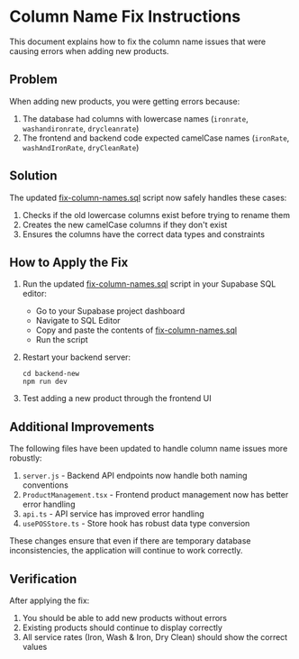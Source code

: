 # Column Name Fix Instructions

This document explains how to fix the column name issues that were causing errors when adding new products.

## Problem
When adding new products, you were getting errors because:
1. The database had columns with lowercase names (`ironrate`, `washandironrate`, `drycleanrate`)
2. The frontend and backend code expected camelCase names (`ironRate`, `washAndIronRate`, `dryCleanRate`)

## Solution
The updated [fix-column-names.sql](file:///c:/Users/TECHZON-17/Desktop/Tally_Pos/backend-new/fix-column-names.sql) script now safely handles these cases:

1. Checks if the old lowercase columns exist before trying to rename them
2. Creates the new camelCase columns if they don't exist
3. Ensures the columns have the correct data types and constraints

## How to Apply the Fix

1. Run the updated [fix-column-names.sql](file:///c:/Users/TECHZON-17/Desktop/Tally_Pos/backend-new/fix-column-names.sql) script in your Supabase SQL editor:
   - Go to your Supabase project dashboard
   - Navigate to SQL Editor
   - Copy and paste the contents of [fix-column-names.sql](file:///c:/Users/TECHZON-17/Desktop/Tally_Pos/backend-new/fix-column-names.sql)
   - Run the script

2. Restart your backend server:
   ```
   cd backend-new
   npm run dev
   ```

3. Test adding a new product through the frontend UI

## Additional Improvements

The following files have been updated to handle column name issues more robustly:

1. `server.js` - Backend API endpoints now handle both naming conventions
2. `ProductManagement.tsx` - Frontend product management now has better error handling
3. `api.ts` - API service has improved error handling
4. `usePOSStore.ts` - Store hook has robust data type conversion

These changes ensure that even if there are temporary database inconsistencies, the application will continue to work correctly.

## Verification

After applying the fix:
1. You should be able to add new products without errors
2. Existing products should continue to display correctly
3. All service rates (Iron, Wash & Iron, Dry Clean) should show the correct values